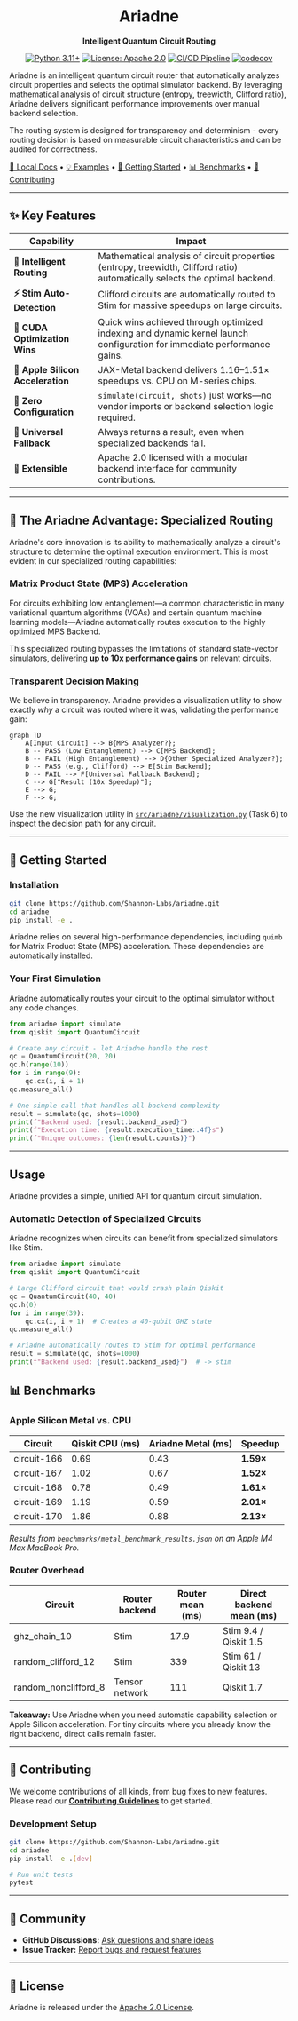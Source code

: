 <div align="center">

# Ariadne

**Intelligent Quantum Circuit Routing**

[![Python 3.11+](https://img.shields.io/badge/python-3.11+-blue.svg)](https://www.python.org/downloads/)
[![License: Apache 2.0](https://img.shields.io/badge/License-Apache%202.0-blue.svg)](https://opensource.org/licenses/Apache-2.0)
[![CI/CD Pipeline](https://img.shields.io/github/actions/workflow/status/Shannon-Labs/ariadne/ci.yml?branch=main&label=CI%2FCD&style=for-the-badge)](https://github.com/Shannon-Labs/ariadne/actions/workflows/ci.yml)
[![codecov](https://img.shields.io/codecov/c/github/Shannon-Labs/ariadne/main?style=for-the-badge)](https://codecov.io/gh/Shannon-Labs/ariadne)

</div>

Ariadne is an intelligent quantum circuit router that automatically analyzes circuit properties and selects the optimal simulator backend. By leveraging mathematical analysis of circuit structure (entropy, treewidth, Clifford ratio), Ariadne delivers significant performance improvements over manual backend selection.

The routing system is designed for transparency and determinism - every routing decision is based on measurable circuit characteristics and can be audited for correctness.

[📖 Local Docs](docs/README.md) • [💡 Examples](examples/README.md) • [🚀 Getting Started](#-getting-started) • [📊 Benchmarks](#-benchmarks) • [🤝 Contributing](#-contributing)

---

## ✨ Key Features

| Capability | Impact |
|------------|--------|
| **🧠 Intelligent Routing** | Mathematical analysis of circuit properties (entropy, treewidth, Clifford ratio) automatically selects the optimal backend. |
| **⚡ Stim Auto-Detection** | Clifford circuits are automatically routed to Stim for massive speedups on large circuits. |
| **🚀 CUDA Optimization Wins** | Quick wins achieved through optimized indexing and dynamic kernel launch configuration for immediate performance gains. |
| **🍏 Apple Silicon Acceleration** | JAX-Metal backend delivers 1.16–1.51× speedups vs. CPU on M-series chips. |
| **🔄 Zero Configuration** | `simulate(circuit, shots)` just works—no vendor imports or backend selection logic required. |
| **🔢 Universal Fallback** | Always returns a result, even when specialized backends fail. |
| **🔌 Extensible** | Apache 2.0 licensed with a modular backend interface for community contributions. |

---
## 🚀 The Ariadne Advantage: Specialized Routing

Ariadne's core innovation is its ability to mathematically analyze a circuit's structure to determine the optimal execution environment. This is most evident in our specialized routing capabilities:

### Matrix Product State (MPS) Acceleration

For circuits exhibiting low entanglement—a common characteristic in many variational quantum algorithms (VQAs) and certain quantum machine learning models—Ariadne automatically routes execution to the highly optimized MPS Backend.

This specialized routing bypasses the limitations of standard state-vector simulators, delivering **up to 10x performance gains** on relevant circuits.

### Transparent Decision Making

We believe in transparency. Ariadne provides a visualization utility to show exactly *why* a circuit was routed where it was, validating the performance gain:

```mermaid
graph TD
    A[Input Circuit] --> B{MPS Analyzer?};
    B -- PASS (Low Entanglement) --> C[MPS Backend];
    B -- FAIL (High Entanglement) --> D{Other Specialized Analyzer?};
    D -- PASS (e.g., Clifford) --> E[Stim Backend];
    D -- FAIL --> F[Universal Fallback Backend];
    C --> G["Result (10x Speedup)"];
    E --> G;
    F --> G;
```

Use the new visualization utility in [`src/ariadne/visualization.py`](src/ariadne/visualization.py) (Task 6) to inspect the decision path for any circuit.

---

## 🚀 Getting Started

### Installation

```bash
git clone https://github.com/Shannon-Labs/ariadne.git
cd ariadne
pip install -e .
```
Ariadne relies on several high-performance dependencies, including `quimb` for Matrix Product State (MPS) acceleration. These dependencies are automatically installed.

### Your First Simulation

Ariadne automatically routes your circuit to the optimal simulator without any code changes.

```python
from ariadne import simulate
from qiskit import QuantumCircuit

# Create any circuit - let Ariadne handle the rest
qc = QuantumCircuit(20, 20)
qc.h(range(10))
for i in range(9):
    qc.cx(i, i + 1)
qc.measure_all()

# One simple call that handles all backend complexity
result = simulate(qc, shots=1000)
print(f"Backend used: {result.backend_used}")
print(f"Execution time: {result.execution_time:.4f}s")
print(f"Unique outcomes: {len(result.counts)}")
```

---

## Usage

Ariadne provides a simple, unified API for quantum circuit simulation.

### Automatic Detection of Specialized Circuits

Ariadne recognizes when circuits can benefit from specialized simulators like Stim.

```python
from ariadne import simulate
from qiskit import QuantumCircuit

# Large Clifford circuit that would crash plain Qiskit
qc = QuantumCircuit(40, 40)
qc.h(0)
for i in range(39):
    qc.cx(i, i + 1)  # Creates a 40-qubit GHZ state
qc.measure_all()

# Ariadne automatically routes to Stim for optimal performance
result = simulate(qc, shots=1000)
print(f"Backend used: {result.backend_used}")  # -> stim
```


## 📊 Benchmarks

### Apple Silicon Metal vs. CPU

| Circuit       | Qiskit CPU (ms) | Ariadne Metal (ms) | Speedup |
|---------------|-----------------|--------------------|---------|
| circuit-166   | 0.69            | 0.43               | **1.59×** |
| circuit-167   | 1.02            | 0.67               | **1.52×** |
| circuit-168   | 0.78            | 0.49               | **1.61×** |
| circuit-169   | 1.19            | 0.59               | **2.01×** |
| circuit-170   | 1.86            | 0.88               | **2.13×** |

*Results from `benchmarks/metal_benchmark_results.json` on an Apple M4 Max MacBook Pro.*

### Router Overhead

| Circuit | Router backend | Router mean (ms) | Direct backend mean (ms) |
|---------|----------------|------------------|--------------------------|
| ghz_chain_10 | Stim | 17.9 | Stim 9.4 / Qiskit 1.5 |
| random_clifford_12 | Stim | 339 | Stim 61 / Qiskit 13 |
| random_nonclifford_8 | Tensor network | 111 | Qiskit 1.7 |

**Takeaway:** Use Ariadne when you need automatic capability selection or Apple Silicon acceleration. For tiny circuits where you already know the right backend, direct calls remain faster.

---

## 🤝 Contributing

We welcome contributions of all kinds, from bug fixes to new features. Please read our [**Contributing Guidelines**](docs/project/CONTRIBUTING.md) to get started.

### Development Setup

```bash
git clone https://github.com/Shannon-Labs/ariadne.git
cd ariadne
pip install -e .[dev]

# Run unit tests
pytest
```

---

## 💬 Community

- **GitHub Discussions:** [Ask questions and share ideas](https://github.com/Shannon-Labs/ariadne/discussions)
- **Issue Tracker:** [Report bugs and request features](https://github.com/Shannon-Labs/ariadne/issues)

---

## 📜 License

Ariadne is released under the [Apache 2.0 License](LICENSE).